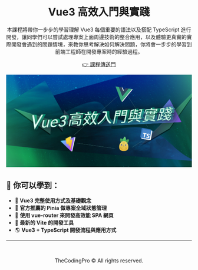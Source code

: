 <h1 align="center"> Vue3 高效入門與實踐</h1>

<p align="center">
 本課程將帶你一步步的學習理解 Vue3 每個重要的語法以及搭配 TypeScript 進行開發，讓同學們可以嘗試處理專案上面周邊技術的整合應用，以及體驗更真實的實際開發會遇到的問題情境，來教你思考解決如何解決問題，你將會一步步的學習到前端工程師在開發專案時的經驗過程。
</p>

<p align="center">
   <a align="center" href="https://thecodingpro.com/courses/vue3" target="_blank">
     👉 課程傳送門
   </a>
</p>



<p align="center">
   <img src="./assets/bg.jpg"/ >
</p>

## 🚀 你可以學到：

- 🎪 **Vue3 完整使用方式及基礎觀念** 
- 🦾 **官方推薦的 Pinia 做專案全域狀態管理**
- 🔋 **使用 vue-router 來開發高效能 SPA 網頁**
- 🔩 **最新的 Vite 的開發工具**
- 🌎 **Vue3 + TypeScript 開發流程與應用方式**

---

<br/>

<p align="center">
TheCodingPro © All rights reserved.
</p>